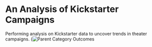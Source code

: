 # An Analysis of Kickstarter Campaigns
Performing analysis on Kickstarter data to uncover trends in theater campaigns.
(![Parent Category Outcomes](https://user-images.githubusercontent.com/89098766/132095670-cb69b688-b055-44bc-9028-3d7526d466b2.png)

